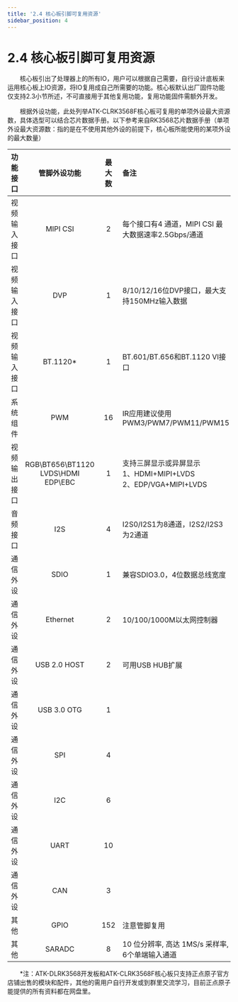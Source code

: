 ```yaml
---
title: '2.4 核心板引脚可复用资源'
sidebar_position: 4
---
```


# 2.4 核心板引脚可复用资源

&emsp;&emsp;核心板引出了处理器上的所有IO，用户可以根据自己需要，自行设计底板来运用核心板上IO资源，将IO复用成自己所需要的功能。核心板默认出厂固件功能仅支持2.3小节所述，不可直接用于其他复用功能，复用功能固件需额外开发。

&emsp;&emsp;根据外设功能，此处列举ATK-CLRK3568F核心板可复用的单项外设最大资源数，具体选型可以结合芯片数据手册。以下参考来自RK3568芯片数据手册（单项外设最大资源数：指的是在不使用其他外设的前提下，核心板所能使用的某项外设的最大数量）



| **功能接口** |               **管脚外设功能**               | **最大数** | **备注**                                                     |
| ------------ | :------------------------------------------: | :--------: | :----------------------------------------------------------- |
| 视频输入接口 |                   MIPI CSI                   |     2      | 每个接口有4 通道，MIPI CSI 最大数据速率2.5Gbps/通道          |
| 视频输入接口 |                     DVP                      |     1      | 8/10/12/16位DVP接口，最大支持150MHz输入数据                  |
| 视频输入接口 |                   BT.1120*                   |     1      | BT.601/BT.656和BT.1120 VI接口                                |
| 系统组件     |                     PWM                      |     16     | IR应用建议使用PWM3/PWM7/PWM11/PWM15                          |
| 视频输出接口 | RGB\BT656\BT1120<br />LVDS\HDMI<br />EDP\EBC |     1      | 支持三屏显示或异屏显示<br />1、HDMI+MIPI+LVDS<br />2、EDP/VGA+MIPI+LVDS |
| 音频接口     |                     I2S                      |     4      | I2S0/I2S1为8通道，I2S2/I2S3为2通道                           |
| 通信外设     |                     SDIO                     |     1      | 兼容SDIO3.0，4位数据总线宽度                                 |
| 通信外设     |                   Ethernet                   |     2      | 10/100/1000M以太网控制器                                     |
| 通信外设     |                 USB 2.0 HOST                 |     2      | 可用USB HUB扩展                                              |
| 通信外设     |                 USB 3.0 OTG                  |     1      |                                                              |
| 通信外设     |                     SPI                      |     4      |                                                              |
| 通信外设     |                     I2C                      |     6      |                                                              |
| 通信外设     |                     UART                     |     10     |                                                              |
| 通信外设     |                     CAN                      |     3      |                                                              |
| 其他         |                     GPIO                     |    152     | 注意管脚复用                                                 |
| 其他         |                    SARADC                    |     8      | 10 位分辨率, 高达 1MS/s 采样率, 6个单端输入通道              |

&emsp;&emsp;*注：ATK-DLRK3568开发板和ATK-CLRK3568F核心板只支持正点原子官方店铺出售的模块和配件，其他的需用户自行开发或到群里交流学习，目前正点原子能提供的所有资料都在网盘里。





